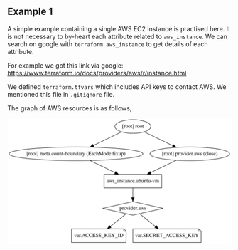 ## Example 1

A simple example containing a single AWS EC2 instance is practised here. It is not necessary to by-heart each attribute related to `aws_instance`. We can search on google with `terraform aws_instance` to get details of each attribute.

For example we got this link via google: https://www.terraform.io/docs/providers/aws/r/instance.html

We defined `terraform.tfvars` which includes API keys to contact AWS. We mentioned this file in `.gitignore` file.

The graph of AWS resources is as follows,

![](./example.svg)
